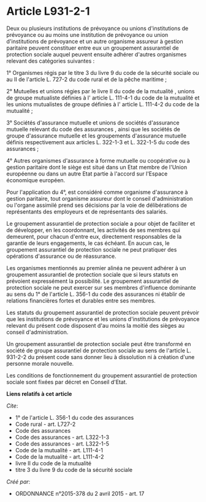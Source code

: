 # Article L931-2-1

Deux ou plusieurs institutions de prévoyance ou unions d'institutions de prévoyance ou au moins une institution de prévoyance
ou union d'institutions de prévoyance et un autre organisme assureur à gestion paritaire peuvent constituer entre eux un
groupement assurantiel de protection sociale auquel peuvent ensuite adhérer d'autres organismes relevant des catégories
suivantes : 

1° Organismes régis par le  titre 3 du livre 9 du code de la sécurité sociale ou au  II de l'article L. 727-2 du code rural
et de la pêche maritime ; 

2° Mutuelles et unions régies par le  livre II du code de la mutualité , unions de groupe mutualiste définies à l' article L.
111-4-1 du code de la mutualité et les unions mutualistes de groupe définies à l' article L. 111-4-2 du code de la
mutualité ; 

3° Sociétés d'assurance mutuelle et unions de sociétés d'assurance mutuelle relevant du  code des assurances , ainsi que les
sociétés de groupe d'assurance mutuelle et les groupements d'assurance mutuelle définis respectivement aux articles  L.
322-1-3 et  L. 322-1-5 du code des assurances ; 

4° Autres organismes d'assurance à forme mutuelle ou coopérative ou à gestion paritaire dont le siège est situé dans un Etat
membre de l'Union européenne ou dans un autre Etat partie à l'accord sur l'Espace économique européen. 

Pour l'application du 4°, est considéré comme organisme d'assurance à gestion paritaire, tout organisme assureur dont le
conseil d'administration ou l'organe assimilé prend ses décisions par la voie de délibérations de représentants des
employeurs et de représentants des salariés. 

Le groupement assurantiel de protection sociale a pour objet de faciliter et de développer, en les coordonnant, les activités
de ses membres qui demeurent, pour chacun d'entre eux, directement responsables de la garantie de leurs engagements, le cas
échéant. En aucun cas, le groupement assurantiel de protection sociale ne peut pratiquer des opérations d'assurance ou de
réassurance. 

Les organismes mentionnés au premier alinéa ne peuvent adhérer à un groupement assurantiel de protection sociale que si leurs
statuts en prévoient expressément la possibilité. Le groupement assurantiel de protection sociale ne peut exercer sur ses
membres d'influence dominante au sens du  1° de l'article L. 356-1 du code des assurances ni établir de relations financières
fortes et durables entre ses membres. 

Les statuts du groupement assurantiel de protection sociale peuvent prévoir que les institutions de prévoyance et les unions
d'institutions de prévoyance relevant du présent code disposent d'au moins la moitié des sièges au conseil d'administration. 

Un groupement assurantiel de protection sociale peut être transformé en société de groupe assurantiel de protection sociale
au sens de l'article L. 931-2-2 du présent code sans donner lieu à dissolution ni à création d'une personne morale nouvelle. 

Les conditions de fonctionnement du groupement assurantiel de protection sociale sont fixées par décret en Conseil d'Etat.

**Liens relatifs à cet article**

_Cite_:

  - 1° de l'article L. 356-1 du code des assurances
  - Code rural - art. L727-2
  - Code des assurances
  - Code des assurances - art. L322-1-3
  - Code des assurances - art. L322-1-5
  - Code de la mutualité - art. L111-4-1
  - Code de la mutualité - art. L111-4-2
  - livre II du code de la mutualité
  - titre 3 du livre 9 du code de la sécurité sociale

_Créé par_:

  - ORDONNANCE n°2015-378 du 2 avril 2015 - art. 17
